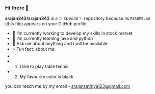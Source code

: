 ### Hi there 👋


**srajan343/srajan343** is a ✨ _special_ ✨ repository because its `README.md` (this file) appears on your GitHub profile.



- 🔭 I’m currently working to develop my skills in stock market
- 🌱 I’m currently learning java and python
- 💬 Ask me about anything and I will be available.
- ⚡ Fun fact: about me:
-
- 1) I like to play table tennis.
- 2) My favourite color is black.

you can reach me by my email - srajansethiya123@gmail.com

